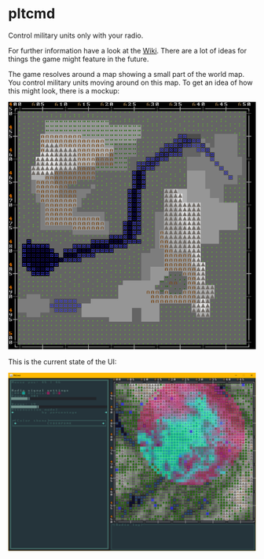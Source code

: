 # pltcmd

Control military units only with your radio.

For further information have a look at the [Wiki](https://github.com/Baret/pltcmd/wiki). There are a lot of ideas for things the game might feature in the future.

The game resolves around a map showing a small part of the world map. You control military units moving around on this map. To get an idea of how this might look, there is a mockup:

![map mockup](https://github.com/Baret/pltcmd/blob/master/artwork/mockups/mapview.png)

This is the current state of the UI:

![map screenshot](/artwork/screenshots/map.png)

